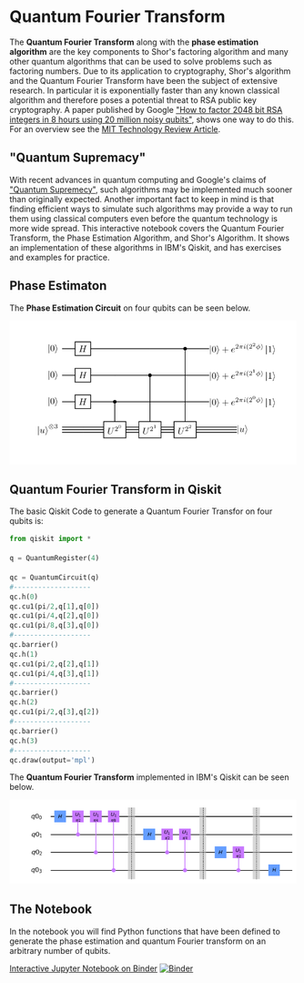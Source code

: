 # Quantum Fourier Transform

The **Quantum Fourier Transform** along with the **phase estimation algorithm** are the key components to Shor's factoring algorithm and many other quantum algorithms that can be used to solve problems such as factoring numbers. Due to its application to cryptography, Shor's algorithm and the Quantum Fourier Transform have been the subject of extensive research. In particular it is exponentially faster than any known classical algorithm and therefore poses a potential threat to RSA public key cryptography. A paper published by Google ["How to factor 2048 bit RSA integers in 8 hours using 20 million noisy qubits"](https://arxiv.org/pdf/1905.09749.pdf), shows one way to do this. For an overview see the [MIT Technology Review Article](https://www.technologyreview.com/2019/05/30/65724/how-a-quantum-computer-could-break-2048-bit-rsa-encryption-in-8-hours/). 

## "Quantum Supremacy"

With recent advances in quantum computing and Google's claims of ["Quantum Supremecy"](https://www.nature.com/articles/s41586-019-1666-5), such algorithms may be implemented much sooner than originally expected. Another important fact to keep in mind is that finding efficient ways to simulate such algorithms may provide a way to run them using classical computers even before the quantum technology is more wide spread. This interactive notebook covers the Quantum Fourier Transform, the Phase Estimation Algorithm, and Shor's Algorithm. It shows an implementation of these algorithms in IBM's Qiskit, and has exercises and examples for practice. 

## Phase Estimaton

The **Phase Estimation Circuit** on four qubits can be seen below. 

![Phase Estimation Circuit](phase_estimation2.png)


## Quantum Fourier Transform in Qiskit

The basic Qiskit Code to generate a Quantum Fourier Transfor on four qubits is:

```python
from qiskit import *

q = QuantumRegister(4)

qc = QuantumCircuit(q)
#-------------------
qc.h(0)
qc.cu1(pi/2,q[1],q[0])
qc.cu1(pi/4,q[2],q[0])
qc.cu1(pi/8,q[3],q[0])
#-------------------
qc.barrier()
qc.h(1)
qc.cu1(pi/2,q[2],q[1])
qc.cu1(pi/4,q[3],q[1])
#-------------------
qc.barrier()
qc.h(2)
qc.cu1(pi/2,q[3],q[2])
#-------------------
qc.barrier()
qc.h(3)
#-------------------
qc.draw(output='mpl')
```

The **Quantum Fourier Transform** implemented in IBM's Qiskit can be seen below. 

![Quantum Fourier Transform Circuit](QFT_circuit.png)

## The Notebook

In the notebook you will find Python functions that have been defined to generate the phase estimation and quantum Fourier transform on an arbitrary number of qubits. 

[Interactive Jupyter Notebook on Binder](https://mybinder.org/v2/gh/The-Singularity-Research/quantum-fourier-transform/8d8c46894fa7b00bf12bd2321cbea4ee31a2a01a?filepath=quantum_fourier.ipynb)
[![Binder](https://mybinder.org/badge_logo.svg)](https://mybinder.org/v2/gh/The-Singularity-Research/quantum-fourier-transform/master?filepath=quantum_fourier.ipynb)

